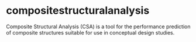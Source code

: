 # compositestructuralanalysis
Composite Structural Analysis (CSA) is a tool for the performance prediction of composite structures suitable for use in conceptual design studies.
